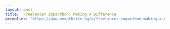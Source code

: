 ```yaml
---
layout: post
title:  Freelancer Impacthon: Making A Difference
permalink: "https://www.eventbrite.sg/e/freelancer-impacthon-making-a-difference-tickets-59517738157"
---
```

